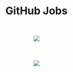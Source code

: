 

<h1 align="center">GitHub Jobs</h1><br>

<p align="center">
  <img src="https://img.shields.io/static/v1?label=BUILT%20FOR&message=REACT%20NATIVE&color=dark">
  <br><br><br><br>
  <img src="https://user-images.githubusercontent.com/46490801/73504209-5ef8fa80-43ad-11ea-84ba-97178239762b.PNG">
